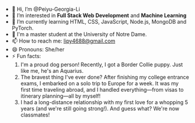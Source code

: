 - 👋 Hi, I’m @Peiyu-Georgia-Li
- 👀 I’m interested in **Full Stack Web Development** and **Machine Learning**
- 🌱 I’m currently learning HTML, CSS, JavaScript, Node.js, MongoDB and PyTorch.
- 🏫 I'm a master student at the University of Notre Dame.
- 📫 How to reach me: lipy4688@gmail.com
- 😄 Pronouns: She/her
- ⚡ Fun facts:
  1. I'm a proud dog person! Recently, I got a Border Collie puppy. Just like me, he's an Aquarius.
  2. The bravest thing I've ever done? After finishing my college entrance exams, I embarked on a solo trip to Europe for a week. It was my first time traveling abroad, and I handled everything—from visas to itinerary planning—all by myself!
  3. I had a long-distance relationship with my first love for a whopping 5 years (and we're still going strong!). And guess what? We're now classmates!

<!---
- 💞️ I’m looking to collaborate on ...
--->
<!---
Peiyu-Georgia-Li/Peiyu-Georgia-Li is a ✨ special ✨ repository because its `README.md` (this file) appears on your GitHub profile.
You can click the Preview link to take a look at your changes.
--->
